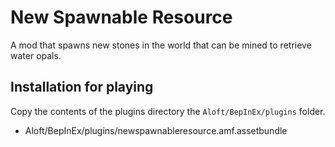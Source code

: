 # New Spawnable Resource
A mod that spawns new stones in the world that can be mined to retrieve water opals.

## Installation for playing

Copy the contents of the plugins directory the `Aloft/BepInEx/plugins` folder.
- Aloft/BepInEx/plugins/newspawnableresource.amf.assetbundle
